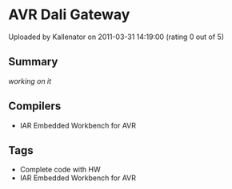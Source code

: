# AVR Dali Gateway

Uploaded by Kallenator on 2011-03-31 14:19:00 (rating 0 out of 5)

## Summary

*working on it*

## Compilers

- IAR Embedded Workbench for AVR

## Tags

- Complete code with HW
- IAR Embedded Workbench for AVR
